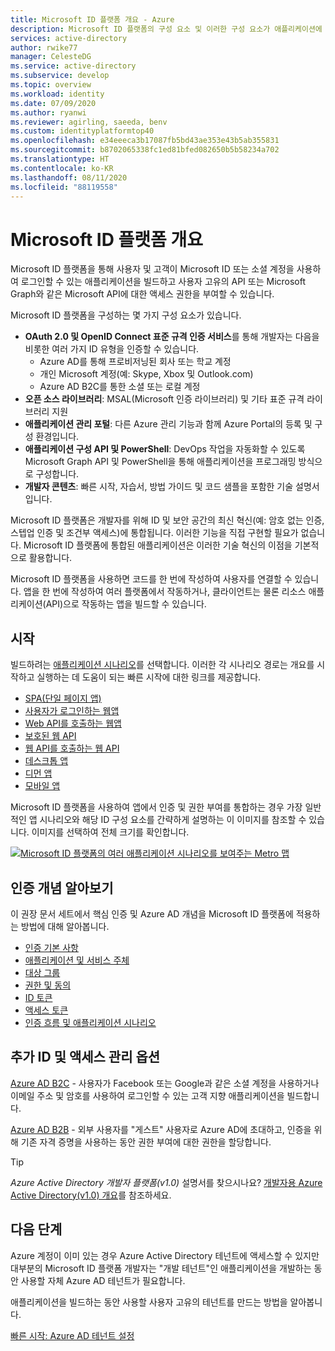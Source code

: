 ```yaml
---
title: Microsoft ID 플랫폼 개요 - Azure
description: Microsoft ID 플랫폼의 구성 요소 및 이러한 구성 요소가 애플리케이션에 IAM(ID 및 액세스 관리) 지원을 빌드하는 데 도움이 되는 방법에 대해 알아봅니다.
services: active-directory
author: rwike77
manager: CelesteDG
ms.service: active-directory
ms.subservice: develop
ms.topic: overview
ms.workload: identity
ms.date: 07/09/2020
ms.author: ryanwi
ms.reviewer: agirling, saeeda, benv
ms.custom: identityplatformtop40
ms.openlocfilehash: e34eeeca3b17087fb5bd43ae353e43b5ab355831
ms.sourcegitcommit: b8702065338fc1ed81bfed082650b5b58234a702
ms.translationtype: HT
ms.contentlocale: ko-KR
ms.lasthandoff: 08/11/2020
ms.locfileid: "88119558"
---
```

# <a name="microsoft-identity-platform-overview"></a>Microsoft ID 플랫폼 개요

Microsoft ID 플랫폼을 통해 사용자 및 고객이 Microsoft ID 또는 소셜 계정을 사용하여 로그인할 수 있는 애플리케이션을 빌드하고 사용자 고유의 API 또는 Microsoft Graph와 같은 Microsoft API에 대한 액세스 권한을 부여할 수 있습니다.

Microsoft ID 플랫폼을 구성하는 몇 가지 구성 요소가 있습니다.

- **OAuth 2.0 및 OpenID Connect 표준 규격 인증 서비스**를 통해 개발자는 다음을 비롯한 여러 가지 ID 유형을 인증할 수 있습니다.
  - Azure AD를 통해 프로비저닝된 회사 또는 학교 계정
  - 개인 Microsoft 계정(예: Skype, Xbox 및 Outlook.com)
  - Azure AD B2C를 통한 소셜 또는 로컬 계정
- **오픈 소스 라이브러리**: MSAL(Microsoft 인증 라이브러리) 및 기타 표준 규격 라이브러리 지원
- **애플리케이션 관리 포털**: 다른 Azure 관리 기능과 함께 Azure Portal의 등록 및 구성 환경입니다.
- **애플리케이션 구성 API 및 PowerShell**: DevOps 작업을 자동화할 수 있도록 Microsoft Graph API 및 PowerShell을 통해 애플리케이션을 프로그래밍 방식으로 구성합니다.
- **개발자 콘텐츠**: 빠른 시작, 자습서, 방법 가이드 및 코드 샘플을 포함한 기술 설명서입니다.

Microsoft ID 플랫폼은 개발자를 위해 ID 및 보안 공간의 최신 혁신(예: 암호 없는 인증, 스텝업 인증 및 조건부 액세스)에 통합됩니다. 이러한 기능을 직접 구현할 필요가 없습니다. Microsoft ID 플랫폼에 통합된 애플리케이션은 이러한 기술 혁신의 이점을 기본적으로 활용합니다.

Microsoft ID 플랫폼을 사용하면 코드를 한 번에 작성하여 사용자를 연결할 수 있습니다. 앱을 한 번에 작성하여 여러 플랫폼에서 작동하거나, 클라이언트는 물론 리소스 애플리케이션(API)으로 작동하는 앱을 빌드할 수 있습니다.

## <a name="getting-started"></a>시작

빌드하려는 [애플리케이션 시나리오](authentication-flows-app-scenarios.md)를 선택합니다. 이러한 각 시나리오 경로는 개요를 시작하고 실행하는 데 도움이 되는 빠른 시작에 대한 링크를 제공합니다.

- [SPA(단일 페이지 앱)](scenario-spa-overview.md)
- [사용자가 로그인하는 웹앱](scenario-web-app-sign-user-overview.md)
- [Web API를 호출하는 웹앱](scenario-web-app-call-api-overview.md)
- [보호된 웹 API](scenario-protected-web-api-overview.md)
- [웹 API를 호출하는 웹 API](scenario-web-api-call-api-overview.md)
- [데스크톱 앱](scenario-desktop-overview.md)
- [디먼 앱](scenario-daemon-overview.md)
- [모바일 앱](scenario-mobile-overview.md)

Microsoft ID 플랫폼을 사용하여 앱에서 인증 및 권한 부여를 통합하는 경우 가장 일반적인 앱 시나리오와 해당 ID 구성 요소를 간략하게 설명하는 이 이미지를 참조할 수 있습니다. 이미지를 선택하여 전체 크기를 확인합니다.

[![Microsoft ID 플랫폼의 여러 애플리케이션 시나리오를 보여주는 Metro 맵](./media/v2-overview/application-scenarios-identity-platform.png)](./media/v2-overview/application-scenarios-identity-platform.svg#lightbox)

## <a name="learn-authentication-concepts"></a>인증 개념 알아보기

이 권장 문서 세트에서 핵심 인증 및 Azure AD 개념을 Microsoft ID 플랫폼에 적용하는 방법에 대해 알아봅니다.

- [인증 기본 사항](./authentication-vs-authorization.md)
- [애플리케이션 및 서비스 주체](app-objects-and-service-principals.md)
- [대상 그룹](v2-supported-account-types.md)
- [권한 및 동의](v2-permissions-and-consent.md)
- [ID 토큰](id-tokens.md)
- [액세스 토큰](access-tokens.md)
- [인증 흐름 및 애플리케이션 시나리오](authentication-flows-app-scenarios.md)

## <a name="more-identity-and-access-management-options"></a>추가 ID 및 액세스 관리 옵션

[Azure AD B2C](../../active-directory-b2c/overview.md) - 사용자가 Facebook 또는 Google과 같은 소셜 계정을 사용하거나 이메일 주소 및 암호를 사용하여 로그인할 수 있는 고객 지향 애플리케이션을 빌드합니다.

[Azure AD B2B](../external-identities/what-is-b2b.md) - 외부 사용자를 "게스트" 사용자로 Azure AD에 초대하고, 인증을 위해 기존 자격 증명을 사용하는 동안 권한 부여에 대한 권한을 할당합니다.

> [!TIP]
> *Azure Active Directory 개발자 플랫폼(v1.0)* 설명서를 찾으시나요? [개발자용 Azure Active Directory(v1.0) 개요](../azuread-dev/v1-overview.md)를 참조하세요.

## <a name="next-steps"></a>다음 단계

Azure 계정이 이미 있는 경우 Azure Active Directory 테넌트에 액세스할 수 있지만 대부분의 Microsoft ID 플랫폼 개발자는 "개발 테넌트"인 애플리케이션을 개발하는 동안 사용할 자체 Azure AD 테넌트가 필요합니다.

애플리케이션을 빌드하는 동안 사용할 사용자 고유의 테넌트를 만드는 방법을 알아봅니다.

[빠른 시작: Azure AD 테넌트 설정](quickstart-create-new-tenant.md)